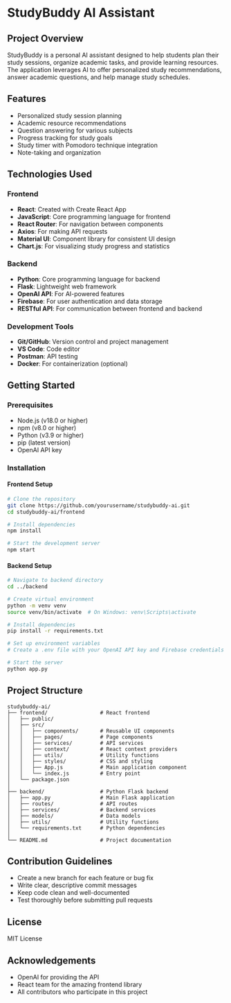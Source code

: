 # StudyBuddy AI Assistant

## Project Overview
StudyBuddy is a personal AI assistant designed to help students plan their study sessions, organize academic tasks, and provide learning resources. The application leverages AI to offer personalized study recommendations, answer academic questions, and help manage study schedules.

## Features
- Personalized study session planning
- Academic resource recommendations
- Question answering for various subjects
- Progress tracking for study goals
- Study timer with Pomodoro technique integration
- Note-taking and organization

## Technologies Used

### Frontend
- **React**: Created with Create React App
- **JavaScript**: Core programming language for frontend
- **React Router**: For navigation between components
- **Axios**: For making API requests
- **Material UI**: Component library for consistent UI design
- **Chart.js**: For visualizing study progress and statistics

### Backend
- **Python**: Core programming language for backend
- **Flask**: Lightweight web framework
- **OpenAI API**: For AI-powered features
- **Firebase**: For user authentication and data storage
- **RESTful API**: For communication between frontend and backend

### Development Tools
- **Git/GitHub**: Version control and project management
- **VS Code**: Code editor
- **Postman**: API testing
- **Docker**: For containerization (optional)

## Getting Started

### Prerequisites
- Node.js (v18.0 or higher)
- npm (v8.0 or higher)
- Python (v3.9 or higher)
- pip (latest version)
- OpenAI API key

### Installation

#### Frontend Setup
```bash
# Clone the repository
git clone https://github.com/yourusername/studybuddy-ai.git
cd studybuddy-ai/frontend

# Install dependencies
npm install

# Start the development server
npm start
```

#### Backend Setup
```bash
# Navigate to backend directory
cd ../backend

# Create virtual environment
python -m venv venv
source venv/bin/activate  # On Windows: venv\Scripts\activate

# Install dependencies
pip install -r requirements.txt

# Set up environment variables
# Create a .env file with your OpenAI API key and Firebase credentials

# Start the server
python app.py
```

## Project Structure
```
studybuddy-ai/
├── frontend/                 # React frontend
│   ├── public/
│   ├── src/
│   │   ├── components/       # Reusable UI components
│   │   ├── pages/            # Page components
│   │   ├── services/         # API services
│   │   ├── context/          # React context providers
│   │   ├── utils/            # Utility functions
│   │   ├── styles/           # CSS and styling
│   │   ├── App.js            # Main application component
│   │   └── index.js          # Entry point
│   └── package.json
│
├── backend/                  # Python Flask backend
│   ├── app.py                # Main Flask application
│   ├── routes/               # API routes
│   ├── services/             # Backend services
│   ├── models/               # Data models
│   ├── utils/                # Utility functions
│   └── requirements.txt      # Python dependencies
│
└── README.md                 # Project documentation
```

## Contribution Guidelines
- Create a new branch for each feature or bug fix
- Write clear, descriptive commit messages
- Keep code clean and well-documented
- Test thoroughly before submitting pull requests

## License
MIT License

## Acknowledgements
- OpenAI for providing the API
- React team for the amazing frontend library
- All contributors who participate in this project